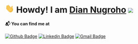 <h1> <img src="https://raw.githubusercontent.com/ABSphreak/ABSphreak/master/gifs/Hi.gif" width="30px"> Howdy! I am <a href="https://github.com/dianugroho">Dian Nugroho</a> <img src="https://github.com/seanprashad/slackmoji/blob/master/emoji/blob/blob-whee-gif.gif" width="30px"></h1>
</h1>

#### 📬 You can find me at
[![Github Badge](http://img.shields.io/badge/-Github-black?style=flat-square&logo=github&link=https://github.com/dianugroho/)](https://github.com/dianugroho/) 
[![Linkedin Badge](https://img.shields.io/badge/-LinkedIn-blue?style=flat-square&logo=Linkedin&logoColor=white&link=https://www.linkedin.com/dianugroho/)](https://www.linkedin.com/dianugroho)
[![Gmail Badge](https://img.shields.io/badge/-Gmail-d14836?style=flat-square&logo=Gmail&logoColor=white&link=mailto:dianugroho31@gmail.com)](mailto:dianugroho31@gmail.com)
